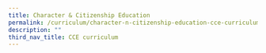 ```yaml
---
title: Character & Citizenship Education
permalink: /curriculum/character-n-citizenship-education-cce-curriculum
description: ""
third_nav_title: CCE curriculum
---
```

